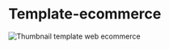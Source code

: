 # Template-ecommerce
![Thumbnail template web ecommerce](https://user-images.githubusercontent.com/124284815/222389898-d27baffd-bf37-45d8-ad53-9251265217f4.jpg)
